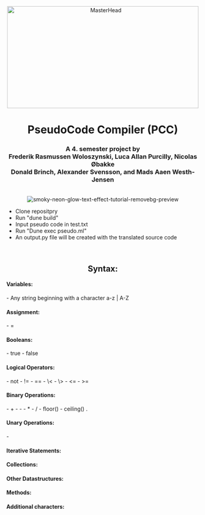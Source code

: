 <p align="center">
  <img src="https://i.pinimg.com/originals/cb/67/e9/cb67e94f7dc44ac7ea0c333a8e44fc1f.gif](https://blog.campaignmaster.co.uk/wp-content/uploads/2019/05/giphy.gif" alt="MasterHead" width="500" height="266">
</p>

<h1 align="center">PseudoCode Compiler (PCC)</h1>
<h3 align="center">A 4. semester project by <br>
Frederik Rasmussen Woloszynski, Luca Allan Purcilly, Nicolas Øbakke <br>
Donald Brinch, Alexander Svensson, and Mads Aaen Westh-Jensen </h3>
<br>

<div align="center">
  <img src="https://github.com/SW4-G3-AAU/pseudocode/assets/116066516/5a8369b8-9147-4616-b675-ec9b289f0e4c" alt="smoky-neon-glow-text-effect-tutorial-removebg-preview" style="max-width: 100%;">
</div>

- Clone repositpry
- Run "dune build"
- Input pseudo code in test.txt
- Run "Dune exec pseudo.ml"
- An output.py file will be created with the translated source code

<br>

<h2 align="center">Syntax:</h2>
<h4>Variables:</h4>
- Any string beginning with a character a-z | A-Z 
<h4>Assignment:</h4>
- =
<h4>Booleans:</h4>
- true
- false
<h4>Logical Operators:</h4>
- not
- !=
- ==
- \< 
- \>
- <=
- >=
<h4>Binary Operations:</h4>
- +
- -
- *
- /
- floor()
- ceiling()
. 
<h4>Unary Operations:</h4>
- 
<h4>Iterative Statements:</h4>
<h4>Collections:</h4>
<h4>Other Datastructures:</h4>
<h4>Methods:</h4>
<h4>Additional characters:</h4>

